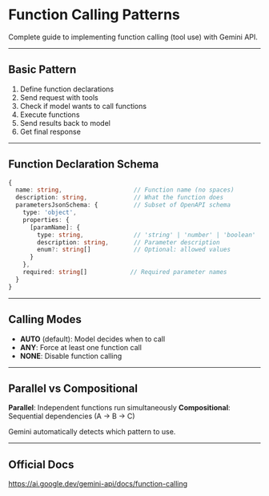 # Function Calling Patterns

Complete guide to implementing function calling (tool use) with Gemini API.

---

## Basic Pattern

1. Define function declarations
2. Send request with tools
3. Check if model wants to call functions
4. Execute functions
5. Send results back to model
6. Get final response

---

## Function Declaration Schema

```typescript
{
  name: string,                    // Function name (no spaces)
  description: string,             // What the function does
  parametersJsonSchema: {          // Subset of OpenAPI schema
    type: 'object',
    properties: {
      [paramName]: {
        type: string,              // 'string' | 'number' | 'boolean' | 'array' | 'object'
        description: string,       // Parameter description
        enum?: string[]            // Optional: allowed values
      }
    },
    required: string[]            // Required parameter names
  }
}
```

---

## Calling Modes

- **AUTO** (default): Model decides when to call
- **ANY**: Force at least one function call
- **NONE**: Disable function calling

---

## Parallel vs Compositional

**Parallel**: Independent functions run simultaneously
**Compositional**: Sequential dependencies (A → B → C)

Gemini automatically detects which pattern to use.

---

## Official Docs

https://ai.google.dev/gemini-api/docs/function-calling
